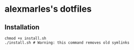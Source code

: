 # alexmarles's dotfiles

## Installation

    chmod +x install.sh
    ./install.sh # Warning: this command removes old symlinks
